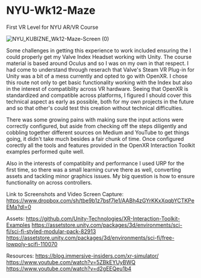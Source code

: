 # NYU-Wk12-Maze
 First VR Level for NYU AR/VR Course
 
 ![NYU_KUBIZNE_Wk12-Maze-Screen (0)](https://github.com/jkubizne/NYU-Wk12-Maze/assets/38052491/8562e05c-0483-4d99-8ef1-3695f83246c2)

Some challenges in getting this experience to work included ensuring the I could properly get my Valve Index Headset working with Unity. The course material is based around Oculus and so I was on my own in that respect. I had come to understand through reserach that Valve's Steam VR Plug-in for Unity was a bit of a mess currently and opted to go with OpenXR. I chose this route not only to get basic functionality working with the Index but also in the interest of compatiblity across VR hardware. Seeing that OpenXR is standardized and compatible across platforms, I figured I should cover this technical aspect as early as possible, both for my own projects in the future and so that other's could test this creation without technical difficulties. 

There was some growing pains with making sure the input actions were correctly configured, but aside from checking off the steps diligently and cobbling together different sources on Medium and YouTube to get things going, it didn't take much besides a fair chunk of time. Once configured corectly all the tools and features provided in the OpenXR Interaction Toolkit examples performed quite well.

Also in the interests of compatiblity and performance I used URP for the first time, so there was a small learning curve there as well, converting assets and tackling minor graphics issues. My big question is how to ensure functionality on across controllers.

Link to Screenshots and Video Screen Capture:
https://www.dropbox.com/sh/tbe9b1z7bsf7le1/AABh4zGYrKKxXqqbYCTKPeEMa?dl=0

Assets:
https://github.com/Unity-Technologies/XR-Interaction-Toolkit-Examples
https://assetstore.unity.com/packages/3d/environments/sci-fi/sci-fi-styled-modular-pack-82913
https://assetstore.unity.com/packages/3d/environments/sci-fi/free-lowpoly-scifi-110070

Resources:
https://blog.immersive-insiders.com/xr-simulator/
https://www.youtube.com/watch?v=5ZBkEYUyBWQ
https://www.youtube.com/watch?v=d2gEEQeu1b4

